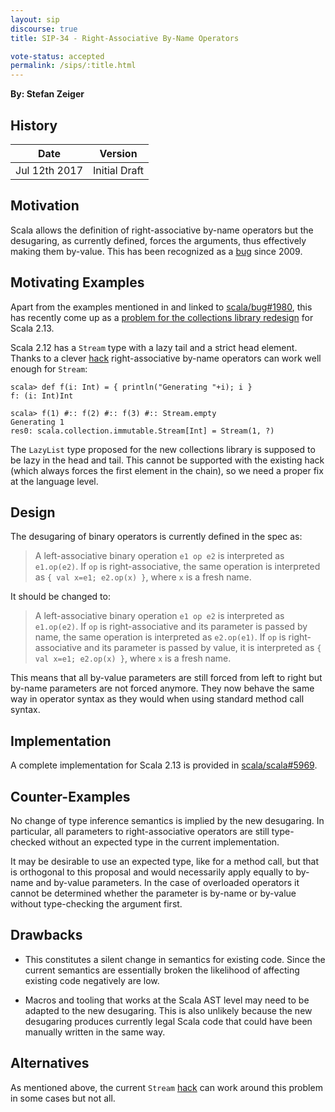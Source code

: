 ```yaml
---
layout: sip
discourse: true
title: SIP-34 - Right-Associative By-Name Operators

vote-status: accepted
permalink: /sips/:title.html
---
```


**By: Stefan Zeiger**

## History

| Date          | Version       |
|---------------|---------------|
| Jul 12th 2017 | Initial Draft |

## Motivation

Scala allows the definition of right-associative by-name operators but the desugaring, as
currently defined, forces the arguments, thus effectively making them by-value. This has
been recognized as a [bug](https://github.com/scala/bug/issues/1980) since 2009.

## Motivating Examples

Apart from the examples mentioned in and linked to [scala/bug#1980](https://github.com/scala/bug/issues/1980),
this has recently come up as a [problem for the collections library redesign](https://github.com/scala/collection-strawman/issues/127)
for Scala 2.13.

Scala 2.12 has a `Stream` type with a lazy tail and a strict head element. Thanks to a clever
[hack](https://github.com/scala/scala/blob/9ab72a204ff3070ffabc3c06f3d381999da43fcd/src/library/scala/collection/immutable/Stream.scala#L1115-L1133)
right-associative by-name operators can work well enough for `Stream`:

    scala> def f(i: Int) = { println("Generating "+i); i }
    f: (i: Int)Int

    scala> f(1) #:: f(2) #:: f(3) #:: Stream.empty
    Generating 1
    res0: scala.collection.immutable.Stream[Int] = Stream(1, ?)

The `LazyList` type proposed for the new collections library is supposed to be lazy in the head and tail.
This cannot be supported with the existing hack (which always forces the first element in the chain), so we need
a proper fix at the language level.

## Design

The desugaring of binary operators is currently defined in the spec as:

> A left-associative binary
> operation `e1 op e2` is interpreted as `e1.op(e2)`. If `op` is
> right-associative, the same operation is interpreted as
> `{ val x=e1; e2.op(x) }`, where `x` is a fresh name.

It should be changed to:

> A left-associative binary
> operation `e1 op e2` is interpreted as `e1.op(e2)`. If `op` is
> right-associative and its parameter is passed by name, the same operation is interpreted as
> `e2.op(e1)`. If `op` is right-associative and its parameter is passed by value,
> it is interpreted as `{ val x=e1; e2.op(x) }`, where `x` is a fresh name.

This means that all by-value parameters are still forced from left to right but by-name
parameters are not forced anymore. They now behave the same way in operator syntax as they
would when using standard method call syntax.

## Implementation

A complete implementation for Scala 2.13 is provided in [scala/scala#5969](https://github.com/scala/scala/pull/5969).

## Counter-Examples

No change of type inference semantics is implied by the new desugaring. In particular, all parameters to
right-associative operators are still type-checked without an expected type in the current implementation.

It may be desirable to use an expected type, like for a method call, but that is orthogonal to this proposal
and would necessarily apply equally to by-name and by-value parameters. In the case of overloaded
operators it cannot be determined whether the parameter is by-name or by-value without type-checking the
argument first.

## Drawbacks

- This constitutes a silent change in semantics for existing code. Since the current semantics are essentially
  broken the likelihood of affecting existing code negatively are low.

- Macros and tooling that works at the Scala AST level may need to be adapted to the new desugaring. This is also
  unlikely because the new desugaring produces currently legal Scala code that could have been manually written in
  the same way.

## Alternatives

As mentioned above, the current `Stream`
[hack](https://github.com/scala/scala/blob/9ab72a204ff3070ffabc3c06f3d381999da43fcd/src/library/scala/collection/immutable/Stream.scala#L1115-L1133)
can work around this problem in some cases but not all.
